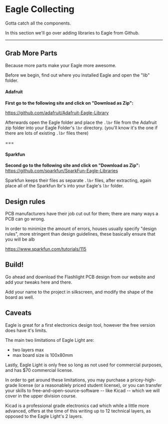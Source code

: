 Eagle Collecting
================

Gotta catch all the components.

In this section we'll go over adding libraries to Eagle
from Github.

---

## Grab More Parts

Because more parts make your Eagle more awesome.

Before we begin, find out where you installed Eagle and open the "lib" folder.

#### Adafruit

**First go to the following site and click on "Download as Zip":**

https://github.com/adafruit/Adafruit-Eagle-Library

Afterwards open the Eagle folder and place the `.lbr` file from the 
Adafruit zip folder into your Eagle Folder's `lbr` directory.
(you'll know it's the one if there are lots of existing `.lbr` files there)

===

#### Sparkfun

**Second go to the following site and click on "Download as Zip":**
https://github.com/sparkfun/SparkFun-Eagle-Libraries

Sparkfun keeps their files as separate `.lbr` files, after extracting, again place
all of the Sparkfun lbr's into your Eagle's `lbr` folder.


## Design rules 

PCB manufacturers have their job cut out for them; there are many ways a PCB can go wrong.

In order to minimize the amount of errors, houses usually specify "design rules",
more stringent than design guidelines, these basically ensure that you will be 
alb

https://www.sparkfun.com/tutorials/115

## Build!

Go ahead and download the Flashlight PCB design from our website and add your tweaks here and there.

<!-- TODO CREATE FLASHLIGHT PCB TEMPLATE -->

Add your name to the project in silkscreen, and modify the shape of the board as well.



## Caveats

Eagle is great for a first electronics design tool, however the free version does have it's limits.

The main two limitations of Eagle Light are:

* two layers max
* max board size is 100x80mm

Lastly, Eagle Light is only free so long as not used for commercial purposes, and has $70 commercial license.

In order to get around these limitations, you may purchase a pricey-high-grade license (or a reasonablely priced student license), or you can transfer your skills to free-and-open-source-software  -- like Kicad -- which we will cover in the upper division course.

Kicad is a professional grade electronics cad which while a little more advanced, offers at the time of this writing up to 12 technical layers, as opposed to the Eagle Light's 2 layers.




